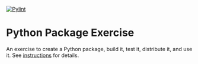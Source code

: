 [![Pylint](https://github.com/swe-students-fall2025/3-python-package-team_harbor/actions/workflows/pylint.yml/badge.svg)](https://github.com/swe-students-fall2025/3-python-package-team_harbor/actions/workflows/pylint.yml)

# Python Package Exercise

An exercise to create a Python package, build it, test it, distribute it, and use it. See [instructions](./instructions.md) for details.